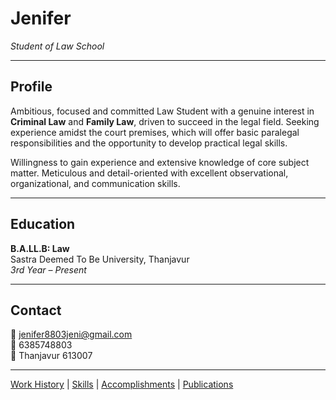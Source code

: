 # Jenifer  
*Student of Law School*  

---

## Profile  
Ambitious, focused and committed Law Student with a genuine interest in **Criminal Law** and **Family Law**, driven to succeed in the legal field. Seeking experience amidst the court premises, which will offer basic paralegal responsibilities and the opportunity to develop practical legal skills.  

Willingness to gain experience and extensive knowledge of core subject matter. Meticulous and detail-oriented with excellent observational, organizational, and communication skills.  

---

## Education  
**B.A.LL.B: Law**  
Sastra Deemed To Be University, Thanjavur  
*3rd Year – Present*  

---

## Contact  
📧 jenifer8803jeni@gmail.com  
📱 6385748803  
📍 Thanjavur 613007  

---

[Work History](work.md) | [Skills](skills.md) | [Accomplishments](accomplishments.md) | [Publications](publications.md)
